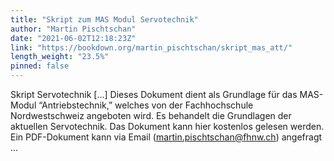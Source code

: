 ```yaml
---
title: "Skript zum MAS Modul Servotechnik"
author: "Martin Pischtschan"
date: "2021-06-02T12:18:23Z"
link: "https://bookdown.org/martin_pischtschan/skript_mas_att/"
length_weight: "23.5%"
pinned: false
---
```


Skript Servotechnik [...] Dieses Dokument dient als Grundlage für das MAS-Modul “Antriebstechnik,” welches von der Fachhochschule Nordwestschweiz angeboten wird. Es behandelt die Grundlagen der aktuellen Servotechnik. Das Dokument kann hier kostenlos gelesen werden. Ein PDF-Dokument kann via Email (martin.pischtschan@fhnw.ch) angefragt ...

